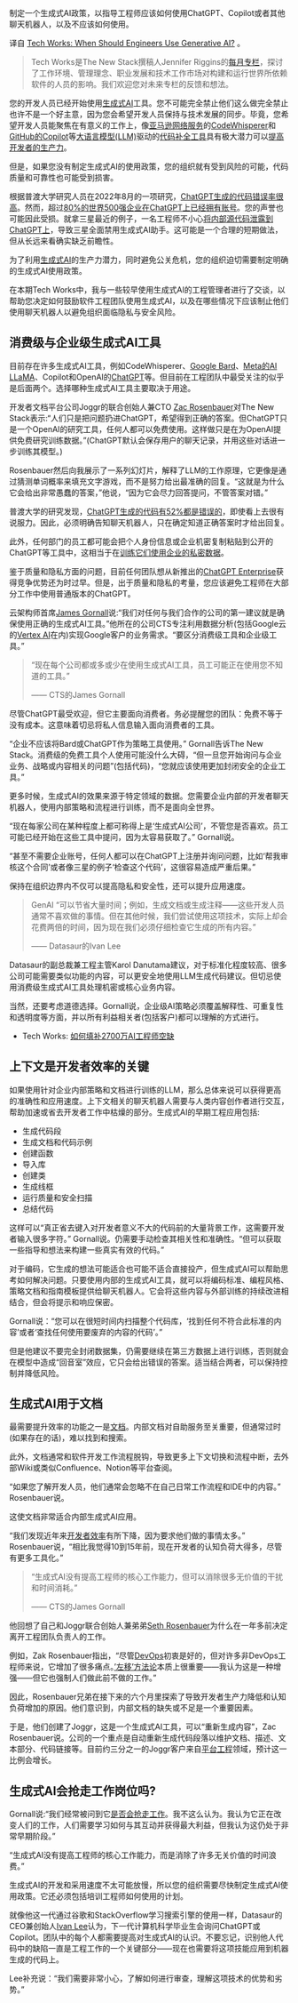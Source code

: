 <!--
# TECH WORKS：工程师应该何时使用生成式AI?
https://cdn.thenewstack.io/media/2023/02/617a689f-techworks_logo-1024x576.png
Image by Diana Gonçalves Osterfeld. 
 -->

制定一个生成式AI政策，以指导工程师应该如何使用ChatGPT、Copilot或者其他聊天机器人，以及不应该如何使用。

译自 [Tech Works: When Should Engineers Use Generative AI?](https://thenewstack.io/tech-works-when-should-engineers-use-generative-ai/) 。

> Tech Works是The New Stack撰稿人Jennifer Riggins的[每月专栏](https://thenewstack.io/tech-works-how-to-fill-the-27-million-ai-engineer-gap/)，探讨了工作环境、管理理念、职业发展和技术工作市场对构建和运行世界所依赖软件的人员的影响。我们欢迎您对未来专栏的反馈和想法。

您的开发人员已经开始使用[生成式AI](https://thenewstack.io/learning-to-love-generative-ai-in-software-development/)工具。您不可能完全禁止他们这么做完全禁止也许不是一个好主意，因为您会希望开发人员保持与技术发展的同步。毕竟，您希望开发人员能聚焦在有意义的工作上，像[亚马逊网络服务](https://aws.amazon.com/?utm_content=inline-mention)的[CodeWhisperer](https://thenewstack.io/developer-tool-integrations-with-ai-the-aws-approach/)和[GitHub的Copilot](https://thenewstack.io/github-copilot-a-powerful-controversial-autocomplete-for-developers/)等[大语言模型(LLM)](https://thenewstack.io/what-is-a-large-language-model/)驱动的[代码补全工具](https://thenewstack.io/top-5-code-completion-services/)具有极大潜力可以[提高开发者的生产力](https://thenewstack.io/how-google-unlocks-and-measures-developer-productivity/)。

但是，如果您没有制定生成式AI的使用政策，您的组织就有受到风险的可能，代码质量和可靠性也可能受到损害。

根据普渡大学研究人员在2022年8月的一项研究，[ChatGPT生成的代码错误率很高](https://arxiv.org/abs/2308.02312)。然而，超过[80%的世界500强企业在ChatGPT上已经拥有账号](https://openai.com/blog/introducing-chatgpt-enterprise)。您的声誉也可能因此受损。就拿三星最近的例子，一名工程师不小心[将内部源代码泄露到ChatGPT上](https://www.forbes.com/sites/siladityaray/2023/05/02/samsung-bans-chatgpt-and-other-chatbots-for-employees-after-sensitive-code-leak/)，导致三星全面禁用生成式AI助手。这可能是一个合理的短期做法，但从长远来看确实缺乏前瞻性。

为了利用[生成式AI](https://thenewstack.io/ai/)的生产力潜力，同时避免公关危机，您的组织迫切需要制定明确的生成式AI使用政策。

在本期Tech Works中，我与一些较早使用生成式AI的工程管理者进行了交谈，以帮助您决定如何鼓励软件工程团队使用生成式AI，以及在哪些情况下应该制止他们使用聊天机器人以避免组织面临隐私与安全风险。

## 消费级与企业级生成式AI工具

目前存在许多生成式AI工具，例如CodeWhisperer、[Google Bard](https://thenewstack.io/googles-generative-ai-stack-an-in-depth-analysis/)、[Meta的AI LLaMA](https://thenewstack.io/why-open-source-developers-are-using-llama-metas-ai-model/)、Copilot和OpenAI的[ChatGPT](https://thenewstack.io/chatgpt-smart-but-not-smart-enough/)等。但目前在工程团队中最受关注的似乎是后面两个。选择哪种生成式AI工具主要取决于用途。

开发者文档平台公司Joggr的联合创始人兼CTO [Zac Rosenbauer](https://www.linkedin.com/in/zacrosenbauer/)对The New Stack表示:“人们只是把问题扔进ChatGPT，希望得到正确的答案。但ChatGPT只是一个OpenAI的研究工具，任何人都可以免费使用。这样做只是在为OpenAI提供免费研究训练数据。”(ChatGPT默认会保存用户的聊天记录，并用这些对话进一步训练其模型。)

Rosenbauer然后向我展示了一系列幻灯片，解释了LLM的工作原理，它更像是通过猜测单词概率来填充文字游戏，而不是努力给出最准确的回复。“这就是为什么它会给出非常愚蠢的答案，”他说，“因为它会尽力回答提问，不管答案对错。”

普渡大学的研究发现，[ChatGPT生成的代码有52%都是错误的](https://arxiv.org/abs/2308.02312)，即使看上去很有说服力。因此，必须明确告知聊天机器人，只在确定知道正确答案时才给出回复。

此外，任何部门的员工都可能会把个人身份信息或企业机密复制粘贴到公开的ChatGPT等工具中，这相当于在[训练它们使用企业的私密数据](https://thenewstack.io/using-chatgpt-for-questions-specific-to-your-company-data/)。

鉴于质量和隐私方面的问题，目前任何团队想从新推出的[ChatGPT Enterprise](https://openai.com/blog/introducing-chatgpt-enterprise)获得竞争优势还为时过早。但是，出于质量和隐私的考量，您应该避免工程师在大部分工作中使用普通版本的ChatGPT。

云架构师首席[James Gornall](https://www.linkedin.com/in/jamesgornall/)说:“我们对任何与我们合作的公司的第一建议就是确保使用正确的生成式AI工具。”他所在的公司CTS专注利用数据分析(包括Google云的[Vertex AI](https://cloud.google.com/vertex-ai)在内)实现Google客户的业务需求。“要区分消费级工具和企业级工具。”

> “现在每个公司都或多或少在使用生成式AI工具，员工可能正在使用您不知道的工具。”
> 
> —— CTS的James Gornall

尽管ChatGPT最受欢迎，但它主要面向消费者。务必提醒您的团队：免费不等于没有成本。这意味着切忌将私人信息输入面向消费者的工具。

“企业不应该将Bard或ChatGPT作为策略工具使用。” Gornall告诉The New Stack。消费级的免费工具个人使用可能没什么大碍，“但一旦您开始询问与企业业务、战略或内容相关的问题”(包括代码)，“您就应该使用更加封闭安全的企业工具。”

更多时候，生成式AI的效果来源于特定领域的数据。您需要企业内部的开发者聊天机器人，使用内部策略和流程进行训练，而不是面向全世界。

“现在每家公司在某种程度上都可称得上是‘生成式AI公司’，不管您是否喜欢。员工可能已经开始在这些工具中提问，因为太容易获取了。” Gornall说。

“甚至不需要企业账号，任何人都可以在ChatGPT上注册并询问问题，比如‘帮我审核这个合同’或者像三星的例子‘检查这个代码’，这很容易造成严重后果。”

保持在组织边界内不仅可以提高隐私和安全性，还可以提升应用速度。

> GenAI “可以节省大量时间；例如，生成文档或生成注释——这些开发人员通常不喜欢做的事情。但在其他时候，我们尝试使用这项技术，实际上却会花费两倍的时间，因为现在我们必须仔细检查它生成的所有内容。”
> 
> —— Datasaur的Ivan Lee

Datasaur的副总裁兼工程主管Karol Danutama建议，对于标准化程度较高、很多公司可能需要类似功能的内容，可以更安全地使用LLM生成代码建议。但切忌使用消费级生成式AI工具处理机密或核心业务内容。 

当然，还要考虑道德选择。Gornall说，企业级AI策略必须覆盖解释性、可重复性和透明度等方面，并以所有利益相关者(包括客户)都可以理解的方式进行。

* Tech Works: [如何填补2700万AI工程师空缺](https://yylives.cc/2023/08/27/tech-works-how-to-fill-the-27-million-ai-engineer-gap/)

## 上下文是开发者效率的关键

如果使用针对企业内部策略和文档进行训练的LLM，那么总体来说可以获得更高的准确性和应用速度。上下文相关的聊天机器人需要与人类内容创作者进行交互，帮助加速或省去开发者工作中枯燥的部分。生成式AI的早期工程应用包括:

- 生成代码段
- 生成文档和代码示例
- 创建函数
- 导入库
- 创建类
- 生成线框
- 运行质量和安全扫描
- 总结代码

这样可以“真正省去键入对开发者意义不大的代码前的大量背景工作，这需要开发者输入很多字符。” Gornall说。仍需要手动检查其相关性和准确性。“但可以获取一些指导和想法来构建一些真实有效的代码。”

对于编码，它生成的想法可能适合也可能不适合直接投产，但生成式AI可以帮助思考如何解决问题。只要使用内部的生成式AI工具，就可以将编码标准、编程风格、策略文档和指南模板提供给聊天机器人。它会将这些内容与外部训练的持续改进相结合，但会将提示和响应保密。

Gornall说：“您可以在很短时间内扫描整个代码库，‘找到任何不符合此标准的内容’或者‘查找任何使用要废弃的内容的代码’。”

但是他建议不要完全封闭数据集，仍需要继续在第三方数据上进行训练，否则就会在模型中造成“回音室”效应，它只会给出错误的答案。适当结合两者，可以保持控制并降低风险。

## 生成式AI用于文档

最需要提升效率的功能之一是[文档](https://thenewstack.io/documentation-is-more-than-your-thinnest-viable-platform/)。内部文档对自助服务至关重要，但通常过时(如果存在的话)，难以找到和搜索。

此外，文档通常和软件开发工作流程脱钩，导致更多上下文切换和流程中断，去外部Wiki或类似Confluence、Notion等平台查阅。

“如果您了解开发人员，他们通常会忽略不在自己日常工作流程和IDE中的内容。” Rosenbauer说。

这使文档非常适合内部生成式AI应用。

“我们发现近年来[开发者效率](https://thenewstack.io/can-devex-metrics-drive-developer-productivity/)有所下降，因为要求他们做的事情太多。” Rosenbauer说，“相比我觉得10到15年前，现在开发者的认知负荷大得多，尽管有更多工具化。” 

> “生成式AI没有提高工程师的核心工作能力，但可以消除很多无价值的干扰和时间消耗。”
>
> —— CTS的James Gornall

他回想了自己和Joggr联合创始人兼弟弟[Seth Rosenbauer](https://www.linkedin.com/in/sethrosenbauer/)为什么在一年多前决定离开工程团队负责人的工作。

例如，Zak Rosenbauer指出，“尽管[DevOps](https://thenewstack.io/devops/)初衷是好的，但对许多非DevOps工程师来说，它增加了很多痛点。[’左移’方法论](https://thenewstack.io/the-great-shift-left-what-changes-for-developers-and-security-teams/)本质上很重要——我认为这是一种增强——但它也强制人们做此前不做的工作。”

因此，Rosenbauer兄弟在接下来的六个月里探索了导致开发者生产力降低和认知负荷增加的原因。他们意识到，内部文档的缺失或不足是一个重要因素。

于是，他们创建了Joggr，这是一个生成式AI工具，可以“重新生成内容”，Zac Rosenbauer说。公司的一个重点是自动重新生成代码段落以维护文档、描述、文本部分、代码链接等。目前约三分之一的Joggr客户来自[平台工程](https://thenewstack.io/platform-engineering/)领域，预计这一比例会增长。

## 生成式AI会抢走工作岗位吗?

Gornall说:“我们经常被问到它[是否会抢走工作](https://thenewstack.io/how-will-generative-ai-change-the-tech-job-market/)。我不这么认为。我认为它正在改变人们的工作，人们需要学习如何与其互动并获得最大利益，但我认为这仍处于非常早期阶段。”

“生成式AI没有提高工程师的核心工作能力，而是消除了许多无关价值的时间浪费。”

生成式AI的开发和采用速度不太可能放慢，所以您的组织需要尽快制定生成式AI使用政策。它还必须包括培训工程师如何使用的计划。

就像他这一代通过谷歌和StackOverflow学习搜索引擎的使用一样，Datasaur的CEO兼创始人[Ivan Lee](https://www.linkedin.com/in/iylee/)认为，下一代计算机科学毕业生会询问ChatGPT或Copilot。团队中的每个人都需要提高对生成式AI的认识。不要忘记，识别他人代码中的缺陷一直是工程工作的一个关键部分——现在也需要将这项技能应用到机器生成的代码上。

Lee补充说：“我们需要非常小心，了解如何进行审查，理解这项技术的优势和劣势。”